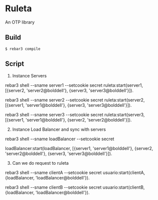 Ruleta
=====

An OTP library

Build
-----

    $ rebar3 compile


Script
-------

1) Instance Servers

rebar3 shell --sname server1 --setcookie secret
ruleta:start(server1, [{server2, 'server2@bolddell'}, {server3, 'server3@bolddell'}]).

rebar3 shell --sname server2 --setcookie secret
ruleta:start(server2, [{server1, 'server1@bolddell'}, {server3, 'server3@bolddell'}]).

rebar3 shell --sname server3 --setcookie secret
ruleta:start(server3, [{server1, 'server1@bolddell'}, {server2, 'server2@bolddell'}]).

2) Instance Load Balancer and sync with servers

rebar3 shell --sname loadBalancer --setcookie secret

loadBalancer:start(loadBalancer, [{server1, 'server1@bolddell'}, {server2, 'server2@bolddell'}, {server3, 'server3@bolddell'}]).

3) Can we do request to ruleta

rebar3 shell --sname clientA --setcookie secret
usuario:start(clientA, {loadBalancer, 'loadBalancer@bolddell'}).

rebar3 shell --sname clientB --setcookie secret
usuario:start(clientB, {loadBalancer, 'loadBalancer@bolddell'}).